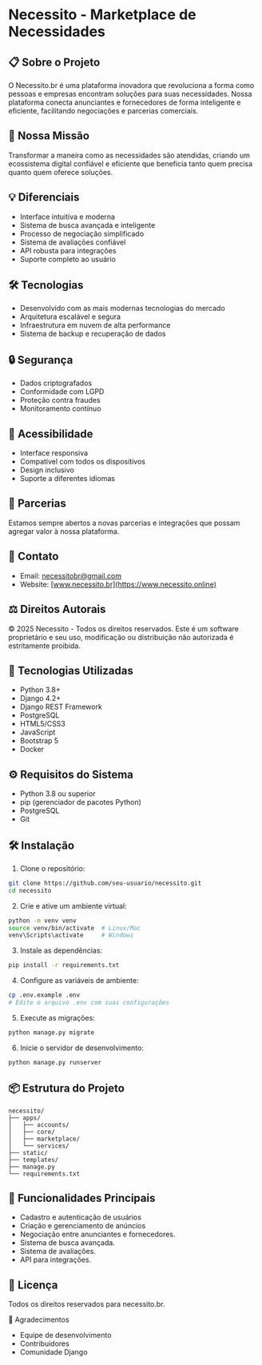 # Necessito - Marketplace de Necessidades

## 📋 Sobre o Projeto
O Necessito.br é uma plataforma inovadora que revoluciona a forma como pessoas e empresas encontram soluções para suas necessidades. Nossa plataforma conecta anunciantes e fornecedores de forma inteligente e eficiente, facilitando negociações e parcerias comerciais.

## 🎯 Nossa Missão
Transformar a maneira como as necessidades são atendidas, criando um ecossistema digital confiável e eficiente que beneficia tanto quem precisa quanto quem oferece soluções.

## 💡 Diferenciais
- Interface intuitiva e moderna
- Sistema de busca avançada e inteligente
- Processo de negociação simplificado
- Sistema de avaliações confiável
- API robusta para integrações
- Suporte completo ao usuário

## 🛠️ Tecnologias
- Desenvolvido com as mais modernas tecnologias do mercado
- Arquitetura escalável e segura
- Infraestrutura em nuvem de alta performance
- Sistema de backup e recuperação de dados

## 🔒 Segurança
- Dados criptografados
- Conformidade com LGPD
- Proteção contra fraudes
- Monitoramento contínuo

## 📱 Acessibilidade
- Interface responsiva
- Compatível com todos os dispositivos
- Design inclusivo
- Suporte a diferentes idiomas

## 🤝 Parcerias
Estamos sempre abertos a novas parcerias e integrações que possam agregar valor à nossa plataforma.

## 📧 Contato
- Email: necessitobr@gmail.com
- Website: [www.necessito.br](https://www.necessito.online)

## ⚖️ Direitos Autorais
© 2025 Necessito - Todos os direitos reservados.
Este é um software proprietário e seu uso, modificação ou distribuição não autorizada é estritamente proibida.

## 🚀 Tecnologias Utilizadas
- Python 3.8+
- Django 4.2+
- Django REST Framework
- PostgreSQL
- HTML5/CSS3
- JavaScript
- Bootstrap 5
- Docker

## ⚙️ Requisitos do Sistema
- Python 3.8 ou superior
- pip (gerenciador de pacotes Python)
- PostgreSQL
- Git

## 🛠️ Instalação

1. Clone o repositório:
```bash
git clone https://github.com/seu-usuario/necessito.git
cd necessito
```

2. Crie e ative um ambiente virtual:
```bash
python -m venv venv
source venv/bin/activate  # Linux/Mac
venv\Scripts\activate     # Windows
```

3. Instale as dependências:
```bash
pip install -r requirements.txt
```

4. Configure as variáveis de ambiente:
```bash
cp .env.example .env
# Edite o arquivo .env com suas configurações
```

5. Execute as migrações:
```bash
python manage.py migrate
```

6. Inicie o servidor de desenvolvimento:
```bash
python manage.py runserver
```

## 📦 Estrutura do Projeto
```
necessito/
├── apps/
│   ├── accounts/
│   ├── core/
│   ├── marketplace/
│   └── services/
├── static/
├── templates/
├── manage.py
└── requirements.txt
```

## 🔑 Funcionalidades Principais
- Cadastro e autenticação de usuários
- Criação e gerenciamento de anúncios
- Negociação entre anunciantes e fornecedores. 
- Sistema de busca avançada. 
- Sistema de avaliações. 
- API para integrações. 

## 📝 Licença

Todos os direitos reservados para necessito.br.

 🙏 Agradecimentos

- Equipe de desenvolvimento
- Contribuidores
- Comunidade Django
